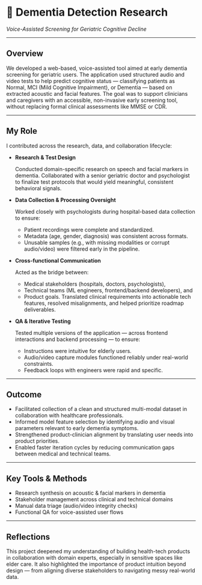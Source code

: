 # 🧠 Dementia Detection Research

*Voice-Assisted Screening for Geriatric Cognitive Decline*

---

## Overview

We developed a web-based, voice-assisted tool aimed at early dementia screening for geriatric users. The application used structured audio and video tests to help predict cognitive status — classifying patients as Normal, MCI (Mild Cognitive Impairment), or Dementia — based on extracted acoustic and facial features. The goal was to support clinicians and caregivers with an accessible, non-invasive early screening tool, without replacing formal clinical assessments like MMSE or CDR.

---

## My Role

I contributed across the research, data, and collaboration lifecycle:

- **Research & Test Design**
    
    Conducted domain-specific research on speech and facial markers in dementia. Collaborated with a senior geriatric doctor and psychologist to finalize test protocols that would yield meaningful, consistent behavioral signals.
    
- **Data Collection & Processing Oversight**
    
    Worked closely with psychologists during hospital-based data collection to ensure:
    
    - Patient recordings were complete and standardized.
    - Metadata (age, gender, diagnosis) was consistent across formats.
    - Unusable samples (e.g., with missing modalities or corrupt audio/video) were filtered early in the pipeline.
- **Cross-functional Communication**
    
    Acted as the bridge between:
    
    - Medical stakeholders (hospitals, doctors, psychologists),
    - Technical teams (ML engineers, frontend/backend developers), and
    - Product goals.
    Translated clinical requirements into actionable tech features, resolved misalignments, and helped prioritize roadmap deliverables.
- **QA & Iterative Testing**
    
    Tested multiple versions of the application — across frontend interactions and backend processing — to ensure:
    
    - Instructions were intuitive for elderly users.
    - Audio/video capture modules functioned reliably under real-world constraints.
    - Feedback loops with engineers were rapid and specific.

---

## Outcome

- Facilitated collection of a clean and structured multi-modal dataset in collaboration with healthcare professionals.
- Informed model feature selection by identifying audio and visual parameters relevant to early dementia symptoms.
- Strengthened product-clinician alignment by translating user needs into product priorities.
- Enabled faster iteration cycles by reducing communication gaps between medical and technical teams.

---

## Key Tools & Methods

- Research synthesis on acoustic & facial markers in dementia
- Stakeholder management across clinical and technical domains
- Manual data triage (audio/video integrity checks)
- Functional QA for voice-assisted user flows

---

## Reflections

This project deepened my understanding of building health-tech products in collaboration with domain experts, especially in sensitive spaces like elder care. It also highlighted the importance of product intuition beyond design — from aligning diverse stakeholders to navigating messy real-world data.
